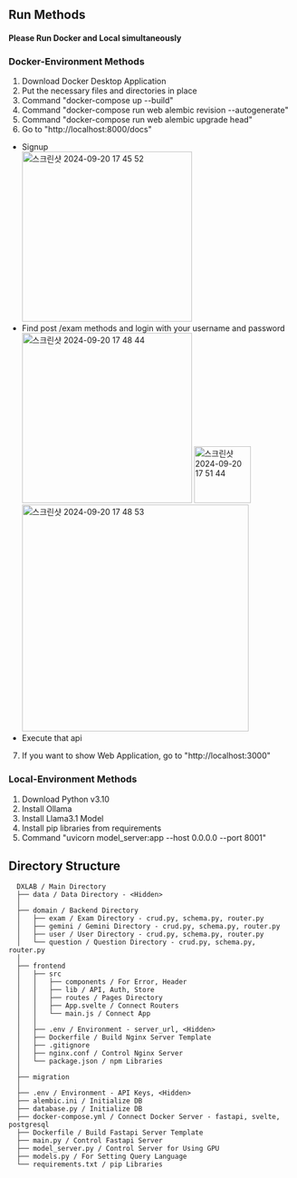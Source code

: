 ## Run Methods
#### Please Run Docker and Local simultaneously

### Docker-Environment Methods
1. Download Docker Desktop Application
2. Put the necessary files and directories in place
3. Command "docker-compose up --build"
4. Command "docker-compose run web alembic revision --autogenerate"
5. Command "docker-compose run web alembic upgrade head"
6. Go to "http://localhost:8000/docs"
- Signup
  <br>
  <img width="300" alt="스크린샷 2024-09-20 17 45 52" src="https://github.com/user-attachments/assets/c7a05e0b-8699-4a57-a7c8-973c97c53b94">
- Find post /exam methods and login with your username and password
  <br>
  <img width="300" alt="스크린샷 2024-09-20 17 48 44" src="https://github.com/user-attachments/assets/dc0b6c24-4d50-41c5-9842-6d2a00baaf4b">
  <img width="100" alt="스크린샷 2024-09-20 17 51 44" src="https://github.com/user-attachments/assets/eb862105-9b29-454d-8467-ad8832bb0e4a">
  <br>
  <img width="400" alt="스크린샷 2024-09-20 17 48 53" src="https://github.com/user-attachments/assets/c09947db-d5e1-415d-97f8-4effbb05f941">
- Execute that api
7. If you want to show Web Application, go to "http://localhost:3000"

### Local-Environment Methods
1. Download Python v3.10
2. Install Ollama
3. Install Llama3.1 Model
4. Install pip libraries from requirements
5. Command "uvicorn model_server:app --host 0.0.0.0 --port 8001"

## Directory Structure

      DXLAB / Main Directory
      ├── data / Data Directory - <Hidden>
      │
      ├── domain / Backend Directory
      │   ├── exam / Exam Directory - crud.py, schema.py, router.py
      │   ├── gemini / Gemini Directory - crud.py, schema.py, router.py
      │   ├── user / User Directory - crud.py, schema.py, router.py
      │   └── question / Question Directory - crud.py, schema.py, router.py
      │
      ├── frontend
      │   ├── src
      │   │   ├── components / For Error, Header
      │   │   ├── lib / API, Auth, Store 
      │   │   ├── routes / Pages Directory
      │   │   ├── App.svelte / Connect Routers
      │   │   └── main.js / Connect App
      │   │
      │   ├── .env / Environment - server_url, <Hidden>
      │   ├── Dockerfile / Build Nginx Server Template
      │   ├── .gitignore
      │   ├── nginx.conf / Control Nginx Server
      │   └── package.json / npm Libraries
      │
      ├── migration
      │
      ├── .env / Environment - API Keys, <Hidden>
      ├── alembic.ini / Initialize DB
      ├── database.py / Initialize DB
      ├── docker-compose.yml / Connect Docker Server - fastapi, svelte, postgresql 
      ├── Dockerfile / Build Fastapi Server Template
      ├── main.py / Control Fastapi Server
      ├── model_server.py / Control Server for Using GPU
      ├── models.py / For Setting Query Language
      └── requirements.txt / pip Libraries
